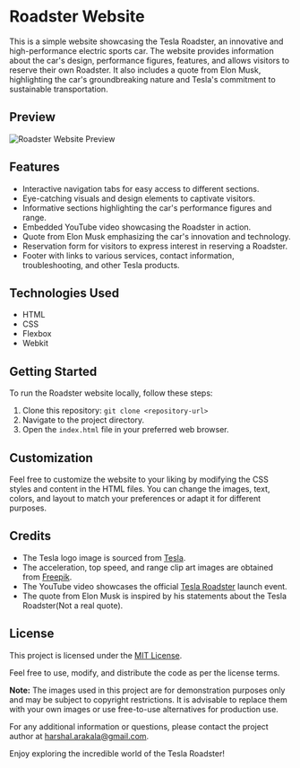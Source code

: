 # Roadster Website

This is a simple website showcasing the Tesla Roadster, an innovative and high-performance electric sports car. The website provides information about the car's design, performance figures, features, and allows visitors to reserve their own Roadster. It also includes a quote from Elon Musk, highlighting the car's groundbreaking nature and Tesla's commitment to sustainable transportation.

## Preview

![Roadster Website Preview](preview.png)

## Features

- Interactive navigation tabs for easy access to different sections.
- Eye-catching visuals and design elements to captivate visitors.
- Informative sections highlighting the car's performance figures and range.
- Embedded YouTube video showcasing the Roadster in action.
- Quote from Elon Musk emphasizing the car's innovation and technology.
- Reservation form for visitors to express interest in reserving a Roadster.
- Footer with links to various services, contact information, troubleshooting, and other Tesla products.

## Technologies Used

- HTML
- CSS
- Flexbox
- Webkit

## Getting Started

To run the Roadster website locally, follow these steps:

1. Clone this repository: `git clone <repository-url>`
2. Navigate to the project directory.
3. Open the `index.html` file in your preferred web browser.

## Customization

Feel free to customize the website to your liking by modifying the CSS styles and content in the HTML files. You can change the images, text, colors, and layout to match your preferences or adapt it for different purposes.

## Credits

- The Tesla logo image is sourced from [Tesla](https://www.tesla.com/).
- The acceleration, top speed, and range clip art images are obtained from [Freepik](https://www.freepik.com/).
- The YouTube video showcases the official [Tesla Roadster](https://www.youtube.com/watch?v=cBgVMm3iasE) launch event.
- The quote from Elon Musk is inspired by his statements about the Tesla Roadster(Not a real quote).

## License

This project is licensed under the [MIT License](LICENSE).

Feel free to use, modify, and distribute the code as per the license terms.

**Note:** The images used in this project are for demonstration purposes only and may be subject to copyright restrictions. It is advisable to replace them with your own images or use free-to-use alternatives for production use.

For any additional information or questions, please contact the project author at [harshal.arakala@gmail.com](mailto:harshal.arakala@gmail.com).

Enjoy exploring the incredible world of the Tesla Roadster!

